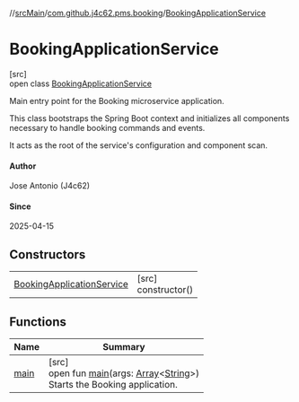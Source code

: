 //[srcMain](../../../index.md)/[com.github.j4c62.pms.booking](../index.md)/[BookingApplicationService](index.md)

# BookingApplicationService

[src]\
open class [BookingApplicationService](index.md)

Main entry point for the Booking microservice application.

This class bootstraps the Spring Boot context and initializes all components necessary to handle booking commands and
events.

It acts as the root of the service's configuration and component scan.

#### Author

Jose Antonio (J4c62)

#### Since

2025-04-15

## Constructors

|                                                              |                        |
|--------------------------------------------------------------|------------------------|
| [BookingApplicationService](-booking-application-service.md) | [src]<br>constructor() |

## Functions

| Name            | Summary                                                                                                                                                                                                                                      |
|-----------------|----------------------------------------------------------------------------------------------------------------------------------------------------------------------------------------------------------------------------------------------|
| [main](main.md) | [src]<br>open fun [main](main.md)(args: [Array](https://kotlinlang.org/api/core/kotlin-stdlib/kotlin/-array/index.html)&lt;[String](https://docs.oracle.com/javase/8/docs/api/java/lang/String.html)&gt;)<br>Starts the Booking application. |